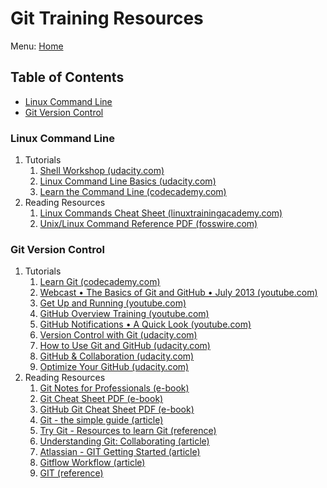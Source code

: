 # Git Training Resources

Menu: [Home](./README.md)

## Table of Contents

- [Linux Command Line](#linux-command-line)
- [Git Version Control](#git-version-control)

### Linux Command Line

1. Tutorials
    1. [Shell Workshop (udacity.com)](https://www.udacity.com/course/shell-workshop--ud206)
    1. [Linux Command Line Basics (udacity.com)](https://www.udacity.com/course/linux-command-line-basics--ud595)
    1. [Learn the Command Line (codecademy.com)](https://www.codecademy.com/learn/learn-the-command-line)
1. Reading Resources
    1. [Linux Commands Cheat Sheet (linuxtrainingacademy.com)](https://www.linuxtrainingacademy.com/linux-commands-cheat-sheet/)
    1. [Unix/Linux Command Reference PDF (fosswire.com)](https://files.fosswire.com/2007/08/fwunixref.pdf)

### Git Version Control

1. Tutorials
    1. [Learn Git (codecademy.com)](https://www.codecademy.com/learn/learn-git)
    1. [Webcast • The Basics of Git and GitHub • July 2013 (youtube.com)](http://youtu.be/U8GBXvdmHT4)
    1. [Get Up and Running (youtube.com)](http://www.youtube.com/playlist?list=PLg7s6cbtAD15G8lNyoaYDuKZSKyJrgwB-)
    1. [GitHub Overview Training (youtube.com)](http://www.youtube.com/playlist?list=PLg7s6cbtAD15Das5LK9mXt_g59DLWxKUe)
    1. [GitHub Notifications • A Quick Look (youtube.com)](http://www.youtube.com/watch?v=w-LgKrosGH0&list=PLg7s6cbtAD17rhrz2BJWAPJMjR71B3IDx)
    1. [Version Control with Git (udacity.com)](https://www.udacity.com/course/version-control-with-git--ud123)
    1. [How to Use Git and GitHub (udacity.com)](https://www.udacity.com/course/how-to-use-git-and-github--ud775)
    1. [GitHub & Collaboration (udacity.com)](https://www.udacity.com/course/github-collaboration--ud456)
    1. [Optimize Your GitHub (udacity.com)](https://www.udacity.com/course/optimize-your-github--ud247)
1. Reading Resources
    1. [Git Notes for Professionals (e-book)](./assets/GitNotesForProfessionals.pdf)
    1. [Git Cheat Sheet PDF (e-book)](https://www.git-tower.com/blog/git-cheat-sheet)
    1. [GitHub Git Cheat Sheet PDF (e-book)](https://github.github.com/training-kit/downloads/github-git-cheat-sheet.pdf)
    1. [Git - the simple guide (article)](http://rogerdudler.github.io/git-guide/)
    1. [Try Git - Resources to learn Git (reference)](https://try.github.io)
    1. [Understanding Git: Collaborating (article)](http://www.sbf5.com/~cduan/technical/git/git-4.shtml)
    1. [Atlassian - GIT Getting Started (article)](https://www.atlassian.com/git/tutorials/setting-up-a-repository)
    1. [Gitflow Workflow (article)](https://www.atlassian.com/git/tutorials/comparing-workflows/gitflow-workflow "Gitflow Workflow is a Git workflow design that was first published and made popular by Vincent Driessen at nvie. The Gitflow Workflow defines a strict branching model designed around the project release. This provides a robust framework for managing larger projects.")
    1. [GIT (reference)](http://git-scm.com/docs)